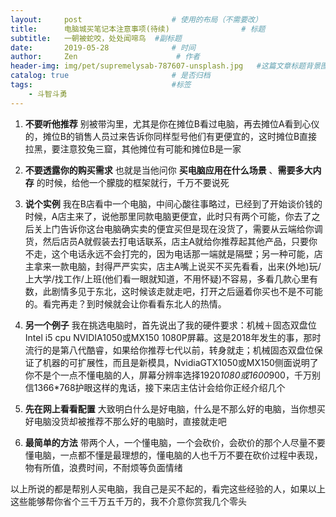 ```yaml
---
layout:     post                    # 使用的布局（不需要改）
title:      电脑城买笔记本注意事项(待续)                # 标题
subtitle:   一朝被蛇咬，处处闻啼鸟  #副标题
date:       2019-05-28              # 时间
author:     Zen                      # 作者
header-img: img/pet/supremelysab-787607-unsplash.jpg   #这篇文章标题背景图片
catalog: true                       # 是否归档
tags:                               #标签
    - 斗智斗勇
---
```


1. **不要听他推荐** 别被带沟里，尤其是你在摊位B看过电脑，再去摊位A看到心仪的，摊位B的销售人员过来告诉你同样型号他们有更便宜的，这时摊位B直接拉黑，要注意狡兔三窟，其他摊位有可能和摊位B是一家

2. **不要透露你的购买需求** 也就是当他问你 **买电脑应用在什么场景** 、**需要多大内存** 的时候，给他一个朦胧的框架就行，千万不要说死

3. **说个实例** 我在B店看中一个电脑，中间心酸往事略过，已经到了开始谈价钱的时候，A店主来了，说他那里同款电脑更便宜，此时只有两个可能，你去了之后关上门告诉你这台电脑确实卖的便宜买但是现在没货了，需要从云端给你调货，然后店员A就假装去打电话联系，店主A就给你推荐起其他产品，只要你不走，这个电话永远不会打完的，因为电话那一端就是隔壁；另一种可能，店主拿来一款电脑，封得严严实实，店主A嘴上说买不买先看看，出来(外地)玩/上大学/找工作/上班(他们看一眼就知道，不用怀疑)不容易，多看几款心里有数，此剧情多见于东北，这时候该走就走吧，打开之后逼着你买也不是不可能的。看完再走？到时候就会让你看看东北人的热情。
4. **另一个例子** 我在挑选电脑时，首先说出了我的硬件要求：机械＋固态双盘位 Intel i5 cpu NVIDIA1050或MX150 1080P屏幕。这是2018年发生的事，那时流行的是第八代酷睿，如果给你推荐七代以前，转身就走；机械固态双盘位保证了机器的可扩展性，而且是新模具，NvidiaGTX1050或MX150侧面说明了你不是个一点不懂电脑的人，屏幕分辨率选择1920*1080或1600*900，千万别信1366*768护眼这样的鬼话，接下来店主估计会给你正经介绍几个

5. **先在网上看看配置** 大致明白什么是好电脑，什么是不那么好的电脑，当你想买好电脑没货却被推荐不那么好的电脑时，直接就走吧

6. **最简单的方法** 带两个人，一个懂电脑，一个会砍价，会砍价的那个人尽量不要懂电脑，一点都不懂是最理想的，懂电脑的人也千万不要在砍价过程中表现，物有所值，浪费时间，不耐烦等负面情绪

以上所说的都是帮别人买电脑，我自己是买不起的，看完这些经验的人，如果以上这些能够帮你省个三千万五千万的，我不介意你赏我几个零头
